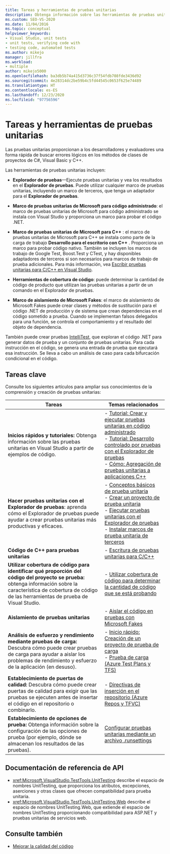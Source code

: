 ```yaml
---
title: Tareas y herramientas de pruebas unitarias
description: Obtenga información sobre las herramientas de pruebas unitarias que puede usar para proporcionar a los desarrolladores y evaluadores una forma rápida de buscar errores lógicos en el código.
ms.custom: SEO-VS-2020
ms.date: 11/04/2016
ms.topic: conceptual
helpviewer_keywords:
- Visual Studio, unit tests
- unit tests, verifying code with
- testing code, automated tests
ms.author: mikejo
manager: jillfra
ms.workload:
- multiple
author: mikejo5000
ms.openlocfilehash: ba3db5b74a415d3736c37f54fdb708fde3436d92
ms.sourcegitcommit: 4e28314dc2be59b4c5fd44545c0653f625e74489
ms.translationtype: HT
ms.contentlocale: es-ES
ms.lasthandoff: 12/23/2020
ms.locfileid: "97756596"
---
```

# <a name="unit-test-tools-and-tasks"></a>Tareas y herramientas de pruebas unitarias

Las pruebas unitarias proporcionan a los desarrolladores y evaluadores una forma rápida de buscar errores lógicos en los métodos de clases de proyectos de C#, Visual Basic y C++.

Las herramientas de pruebas unitarias incluyen:

* **Explorador de pruebas**&mdash;Ejecute pruebas unitarias y vea los resultados en el **Explorador de pruebas**. Puede utilizar cualquier marco de pruebas unitarias, incluyendo un marco de terceros, que tenga un adaptador para el **Explorador de pruebas**.

* **Marco de pruebas unitarias de Microsoft para código administrado**: el marco de pruebas unitarias de Microsoft para código administrado se instala con Visual Studio y proporciona un marco para probar el código .NET.

* **Marco de pruebas unitarias de Microsoft para C++** : el marco de pruebas unitarias de Microsoft para C++ se instala como parte de la carga de trabajo **Desarrollo para el escritorio con C++** . Proporciona un marco para probar código nativo. También se incluyen los marcos de trabajo de Google Test, Boost.Test y CTest, y hay disponibles adaptadores de terceros si son necesarios para marcos de trabajo de prueba adicionales. Para más información, vea [Escribir pruebas unitarias para C/C++ en Visual Studio](../test/writing-unit-tests-for-c-cpp.md).

* **Herramientas de cobertura de código**: puede determinar la cantidad de código de producto que utilizan las pruebas unitarias a partir de un comando en el Explorador de pruebas.

* **Marco de aislamiento de Microsoft Fakes**: el marco de aislamiento de Microsoft Fakes puede crear clases y métodos de sustitución para el código .NET de producción y de sistema que crean dependencias en el código sometido a prueba. Cuando se implementan falsos delegados para una función, se controla el comportamiento y el resultado del objeto de dependencia.

También puede crear pruebas [IntelliTest](../test/generate-unit-tests-for-your-code-with-intellitest.md), que exploran el código .NET para generar datos de prueba y un conjunto de pruebas unitarias. Para cada instrucción en el código, se genera una entrada de prueba que ejecutará esa instrucción. Se lleva a cabo un análisis de caso para cada bifurcación condicional en el código.

## <a name="key-tasks"></a>Tareas clave

Consulte los siguientes artículos para ampliar sus conocimientos de la comprensión y creación de pruebas unitarias:

|Tareas|Temas relacionados|
|-|-----------------------|
|**Inicios rápidos y tutoriales:** Obtenga información sobre las pruebas unitarias en Visual Studio a partir de ejemplos de código.|- [Tutorial: Crear y ejecutar pruebas unitarias en código administrado](../test/walkthrough-creating-and-running-unit-tests-for-managed-code.md)<br />- [Tutorial: Desarrollo controlado por pruebas con el Explorador de pruebas](../test/quick-start-test-driven-development-with-test-explorer.md)<br />- [Cómo: Agregación de pruebas unitarias a aplicaciones C++](../test/how-to-use-microsoft-test-framework-for-cpp.md)|
|**Hacer pruebas unitarias con el Explorador de pruebas**: aprenda cómo el Explorador de pruebas puede ayudar a crear pruebas unitarias más productivas y eficaces.|- [Conceptos básicos de prueba unitaria](../test/unit-test-basics.md)<br />- [Crear un proyecto de prueba unitaria](../test/create-a-unit-test-project.md)<br />- [Ejecutar pruebas unitarias con el Explorador de pruebas](../test/run-unit-tests-with-test-explorer.md)<br />- [Instalar marcos de prueba unitaria de terceros](../test/install-third-party-unit-test-frameworks.md)|
|**Código de C++ para pruebas unitarias**|- [Escritura de pruebas unitarias para C/C++](../test/writing-unit-tests-for-c-cpp.md)|
|**Utilizar cobertura de código para identificar qué proporción del código del proyecto se prueba:** obtenga información sobre la característica de cobertura de código de las herramientas de prueba de Visual Studio.|- [Utilizar cobertura de código para determinar la cantidad de código que se está probando](../test/using-code-coverage-to-determine-how-much-code-is-being-tested.md)|
|**Aislamiento de pruebas unitarias**|- [Aislar el código en pruebas con Microsoft Fakes](../test/isolating-code-under-test-with-microsoft-fakes.md)|
|**Análisis de esfuerzo y rendimiento mediante pruebas de carga:** Descubra cómo puede crear pruebas de carga para ayudar a aislar los problemas de rendimiento y esfuerzo de la aplicación (en desuso).|- [Inicio rápido: Creación de un proyecto de prueba de carga](../test/quickstart-create-a-load-test-project.md)<br />- [Prueba de carga (Azure Test Plans y TFS)](/azure/devops/test/load-test/index?view=vsts&preserve-view=true)|
|**Establecimiento de puertas de calidad:** Descubra cómo puede crear puertas de calidad para exigir que las pruebas se ejecuten antes de insertar el código en el repositorio o combinarlo.|- [Directivas de inserción en el repositorio (Azure Repos y TFVC)](/azure/devops/repos/tfvc/add-check-policies?view=vsts&preserve-view=true)|
|**Establecimiento de opciones de prueba:** Obtenga información sobre la configuración de las opciones de prueba (por ejemplo, dónde se almacenan los resultados de las pruebas).|[Configurar pruebas unitarias mediante un archivo .runsettings](../test/configure-unit-tests-by-using-a-dot-runsettings-file.md)|

## <a name="api-reference-documentation"></a>Documentación de referencia de API

- <xref:Microsoft.VisualStudio.TestTools.UnitTesting> describe el espacio de nombres UnitTesting, que proporciona los atributos, excepciones, aserciones y otras clases que ofrecen compatibilidad para prueba unitaria.
- <xref:Microsoft.VisualStudio.TestTools.UnitTesting.Web> describe el espacio de nombres UnitTesting.Web, que extiende el espacio de nombres UnitTesting proporcionando compatibilidad para ASP.NET y pruebas unitarias de servicios web.

## <a name="see-also"></a>Consulte también

- [Mejorar la calidad del código](../test/improve-code-quality.md)